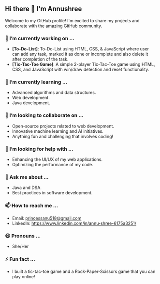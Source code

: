 ## Hi there 👋 I'm Annushree

Welcome to my GitHub profile! I'm excited to share my projects and collaborate with the amazing GitHub community.

### 🔭 I’m currently working on ...
- **[To-Do-List]**: To-Do-List using HTML, CSS, & JavaScript where user can add any task, marked it as done or incomplete and also delete it after completion of the task.
- **[Tic-Tac-Toe Game]**: A simple 2-player Tic-Tac-Toe game using HTML, CSS, and JavaScript with win/draw detection and reset functionality.

### 🌱 I’m currently learning ...
- Advanced algorithms and data structures.
- Web development.
- Java development.

### 👯 I’m looking to collaborate on ...
- Open-source projects related to web development.
- Innovative machine learning and AI initiatives.
- Anything fun and challenging that involves coding!

### 🤔 I’m looking for help with ...
- Enhancing the UI/UX of my web applications.
- Optimizing the performance of my code.

### 💬 Ask me about ...
- Java and DSA.
- Best practices in software development.

### 📫 How to reach me ...
- Email: princessanu518@gmail.com
- LinkedIn: https://www.linkedin.com/in/annu-shree-6175a3251/

### 😄 Pronouns ...
- She/Her

### ⚡ Fun fact ...
- I built a tic-tac-toe game and a Rock-Paper-Scissors game that you can play online!
